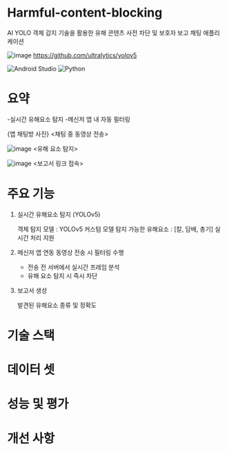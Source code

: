 # Harmful-content-blocking
AI YOLO 객체 감지 기술을 활용한 유해 콘텐츠 사전 차단 및 보호자 보고 채팅 애플리케이션 

![image](https://github.com/user-attachments/assets/fd54e1b0-65e7-4945-831f-9ae3a987b830)
https://github.com/ultralytics/yolov5

![Android Studio](https://img.shields.io/badge/android%20studio-346ac1?style=for-the-badge&logo=android%20studio&logoColor=white)
![Python](https://img.shields.io/badge/python-3670A0?style=for-the-badge&logo=python&logoColor=ffdd54)

# 요약
-실시간 유해요소 탐지
-메신저 앱 내 자동 필터링

{앱 채팅방 사진}
<채팅 중 동영상 전송>

![image](https://github.com/user-attachments/assets/9d804b2b-1148-403c-9d55-ef8186fee6e4) 
<유해 요소 탐지>

![image](https://github.com/user-attachments/assets/105c5e8f-982b-47a4-89cb-ce0d4508fdf0) 
<보고서 링크 접속>

# 주요 기능
1. 실시간 유해요소 탐지 (YOLOv5)

   객체 탐지 모델 : YOLOv5 커스텀 모델
   탐지 가능한 유해요소 : [칼, 담배, 총기]
   실시간 처리 지원

2. 메신저 앱 연동
   동영상 전송 시 필터링 수행
   - 전송 전 서버에서 실시간 프레임 분석
   - 유해 요소 탐지 시 즉시 차단

3. 보고서 생성

   발견된 유해요소 종류 및 정확도

# 기술 스택

# 데이터 셋

# 성능 및 평가

# 개선 사항
